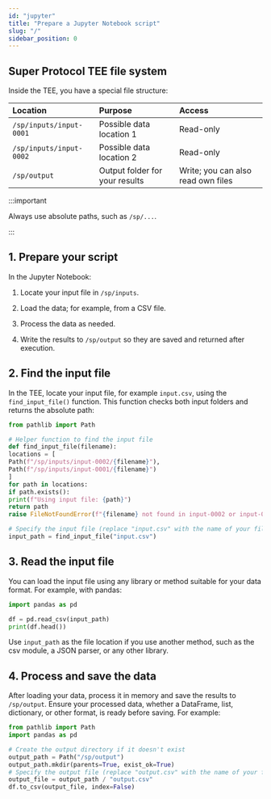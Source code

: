 ```yaml
---
id: "jupyter"
title: "Prepare a Jupyter Notebook script"
slug: "/"
sidebar_position: 0
---
```


## Super Protocol TEE file system

Inside the TEE, you have a special file structure:

| Location | Purpose | Access |
| :---- | :---- | :---- |
| `/sp/inputs/input-0001` | Possible data location 1 | Read-only |
| `/sp/inputs/input-0002` | Possible data location 2 | Read-only |
| `/sp/output` | Output folder for your results | Write; you can also read own files |

:::important

Always use absolute paths, such as `/sp/...`.

:::

## 1. Prepare your script

In the Jupyter Notebook:

1. Locate your input file in `/sp/inputs`.

2. Load the data; for example, from a CSV file.

3. Process the data as needed.

4. Write the results to `/sp/output` so they are saved and returned after execution.

## 2. Find the input file

In the TEE, locate your input file, for example `input.csv`, using the `find_input_file()` function. This function checks both input folders and returns the absolute path:

```py
from pathlib import Path

# Helper function to find the input file 
def find_input_file(filename):
locations = [
Path(f"/sp/inputs/input-0002/{filename}"),
Path(f"/sp/inputs/input-0001/{filename}")
]
for path in locations:
if path.exists():
print(f"Using input file: {path}")
return path
raise FileNotFoundError(f"{filename} not found in input-0002 or input-0001")

# Specify the input file (replace "input.csv" with the name of your file) 
input_path = find_input_file("input.csv")
```

## 3. Read the input file

You can load the input file using any library or method suitable for your data format. For example, with pandas:

```py
import pandas as pd

df = pd.read_csv(input_path)
print(df.head())
```

Use `input_path` as the file location if you use another method, such as the csv module, a JSON parser, or any other library.

## 4. Process and save the data

After loading your data, process it in memory and save the results to `/sp/output`. Ensure your processed data, whether a DataFrame, list, dictionary, or other format, is ready before saving. For example:

```py
from pathlib import Path
import pandas as pd

# Create the output directory if it doesn't exist
output_path = Path("/sp/output")
output_path.mkdir(parents=True, exist_ok=True)
# Specify the output file (replace "output.csv" with the name of your file)
output_file = output_path / "output.csv"
df.to_csv(output_file, index=False)
```